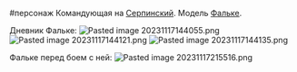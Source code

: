 \#персонаж
Командующая на [Серпинский](..\%D0%9B%D0%BE%D0%BA%D0%B0%D1%86%D0%B8%D0%B8\%D0%A1%D0%B5%D1%80%D0%BF%D0%B8%D0%BD%D1%81%D0%BA%D0%B8%D0%B9.md). Модель [Фальке](..\%D0%A0%D0%B5%D0%BF%D0%BB%D0%B8%D0%BA%D0%B8\%D0%9C%D0%BE%D0%B4%D0%B5%D0%BB%D0%B8\%D0%A4%D0%B0%D0%BB%D1%8C%D0%BA%D0%B5.md).

Дневник Фальке:
![Pasted image 20231117144055.png](..\..\img\Pasted%20image%2020231117144055.png)
![Pasted image 20231117144121.png](..\..\img\Pasted%20image%2020231117144121.png)
![Pasted image 20231117144135.png](..\..\img\Pasted%20image%2020231117144135.png)

Фальке перед боем с ней:
![Pasted image 20231117215516.png](..\..\img\Pasted%20image%2020231117215516.png)

